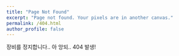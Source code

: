```yaml
---
title: "Page Not Found"
excerpt: "Page not found. Your pixels are in another canvas."
permalink: /404.html
author_profile: false
---
```


장비를 정지합니다.. 아 앙되.. 404 발생!  